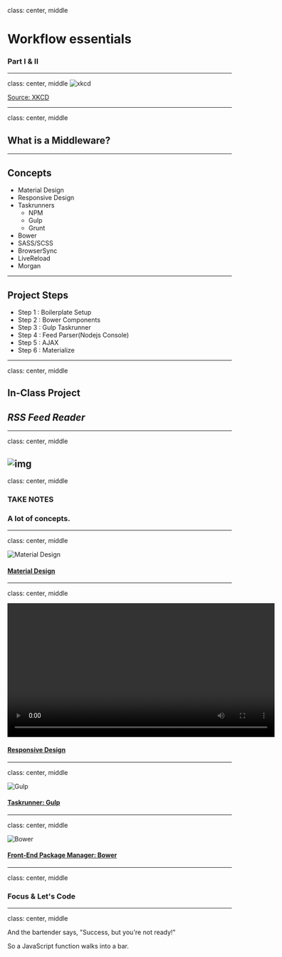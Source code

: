 class: center, middle

# Workflow essentials
### Part I & II

---
class: center, middle
![xkcd](https://imgs.xkcd.com/comics/workflow_2x.png)

[Source: XKCD](https://xkcd.com/1172/)

---
class: center, middle

## What is a Middleware?
---

## Concepts
- Material Design
- Responsive Design
- Taskrunners
	- NPM
	- Gulp
	- Grunt
- Bower
- SASS/SCSS
- BrowserSync
- LiveReload
- Morgan 

---
## Project Steps

- Step 1 : Boilerplate Setup
- Step 2 : Bower Components
- Step 3 : Gulp Taskrunner
- Step 4 : Feed Parser(Nodejs Console)
- Step 5 : AJAX
- Step 6 : Materialize

---
class: center, middle

## In-Class Project
## *RSS Feed Reader*

---
class: center, middle

![img](https://lh5.googleusercontent.com/0p05ULpn2jQjeho0tyh9YlL6tTNfkWRBF_ZCKc8k0gVazsoyPKkqNCEsncYAPZUaU1KOju7Ap-c=s640-h400-e365)
---
class: center, middle

### TAKE NOTES
### A lot of concepts. 

---
class: center, middle

![Material Design](http://assets.manualcreative.com/wp-content/uploads/2014/09/Google_Material-Design_10-2998x1998.jpg)

#### [Material Design](https://material.io/guidelines/material-design/introduction.html)

---
class: center, middle


<video  height="300" controls="controls" autoplay>
  <source type="video/webm" src="https://developers.google.com/web/fundamentals/design-and-ui/responsive/videos/resize.webm"></source>
  <p>Your browser does not support the video element.</p>
</video>

#### [Responsive Design](https://developers.google.com/web/fundamentals/design-and-ui/responsive/)

---
class: center, middle

![Gulp](https://engineroom.teamwork.com/wp-content/uploads/2015/11/a.png)

#### [Taskrunner: Gulp](http://gulpjs.com/)
---
class: center, middle

![Bower](https://bower.io/img/bower-logo.png)

#### [Front-End Package Manager: Bower](https://bower.io/)

---
class: center, middle


### Focus & Let's Code

---
class: center, middle

And the bartender says, "Success, but you're not ready!"

So a JavaScript function walks into a bar.